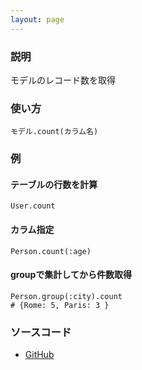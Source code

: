 ```yaml
---
layout: page
---
```

### 説明
モデルのレコード数を取得

### 使い方
    モデル.count(カラム名)

### 例
#### テーブルの行数を計算
    User.count

#### カラム指定
    Person.count(:age)

#### groupで集計してから件数取得
    Person.group(:city).count
    # {Rome: 5, Paris: 3 }

### ソースコード
* [GitHub](https://github.com/rails/rails/blob/f33d52c95217212cbacc8d5e44b5a8e3cdc6f5b3/activerecord/lib/active_record/relation/calculations.rb#L41)